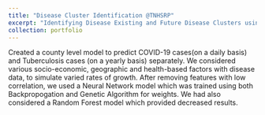```yaml
---
title: "Disease Cluster Identification @TNHSRP"
excerpt: "Identifying Disease Existing and Future Disease Clusters using Machine Learning Techniques.<br/><img src='/images/tb.png' width='500' height='300'>"
collection: portfolio
---
```


Created a county level model to predict COVID-19 cases(on a daily basis) and Tuberculosis cases (on a yearly basis) separately. We considered various socio-economic, geographic and health-based factors with disease data, to simulate varied rates of growth. After removing features with low correlation, we used a Neural Network model which was trained using both Backpropogation and Genetic Algorithm for weights. We had also considered a Random Forest model which provided decreased results.
